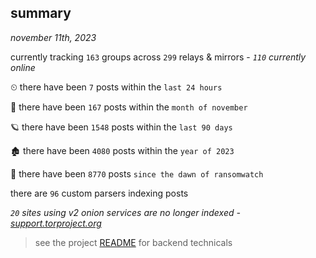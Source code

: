 
## summary
_november 11th, 2023_

currently tracking `163` groups across `299` relays & mirrors - _`110` currently online_

⏲ there have been `7` posts within the `last 24 hours`

🦈 there have been `167` posts within the `month of november`

🪐 there have been `1548` posts within the `last 90 days`

🏚 there have been `4080` posts within the `year of 2023`

🦕 there have been `8770` posts `since the dawn of ransomwatch`

there are `96` custom parsers indexing posts

_`20` sites using v2 onion services are no longer indexed - [support.torproject.org](https://support.torproject.org/onionservices/v2-deprecation/)_

> see the project [README](https://github.com/joshhighet/ransomwatch#ransomwatch--) for backend technicals
